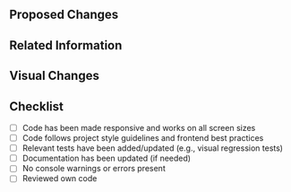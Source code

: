 ## Proposed Changes

<!-- Describe your changes and their purpose here. Include screenshots, demos, or GIFs if applicable. -->
<!-- Put your description after this line -->

## Related Information

<!-- Provide any additional context, related issues, or links to design specs/documentation. -->
<!-- Put your description after this line -->

## Visual Changes

<!-- If your changes affect the UI, please include before and after screenshots or recordings. -->
<!-- Put your description after this line -->

## Checklist

<!-- Mark completed items with an [x] -->

- [ ] Code has been made responsive and works on all screen sizes
- [ ] Code follows project style guidelines and frontend best practices
- [ ] Relevant tests have been added/updated (e.g., visual regression tests)
- [ ] Documentation has been updated (if needed)
- [ ] No console warnings or errors present
- [ ] Reviewed own code
